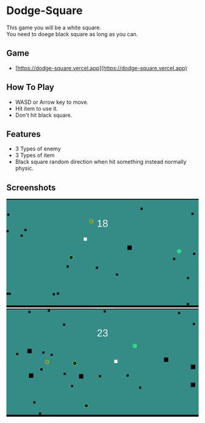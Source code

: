 
# Dodge-Square

This game you will be a white square.\
You need to doege black square as long as you can.

## Game

- [https://dodge-square.vercel.app](https://dodge-square.vercel.app)

## How To Play

- WASD or Arrow key to move.
- Hit item to use it.
- Don't hit black square. 

## Features

- 3 Types of enemy
- 3 Types of item
- Black square random direction when hit something instead normally physic.


## Screenshots

![App Screenshot 1](/Screenshot/1.png?raw=true)
![App Screenshot 2](/Screenshot/2.png?raw=true)


